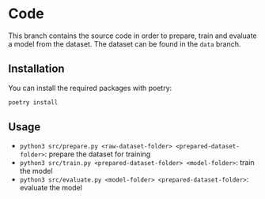 # Code

This branch contains the source code in order to prepare, train and evaluate a model from the dataset. The dataset can be found in the `data` branch.

## Installation

You can install the required packages with poetry:

```bash
poetry install
```

## Usage

- `python3 src/prepare.py <raw-dataset-folder> <prepared-dataset-folder>`: prepare the dataset for training
- `python3 src/train.py <prepared-dataset-folder> <model-folder>`: train the model
- `python3 src/evaluate.py <model-folder> <prepared-dataset-folder>`: evaluate the model
